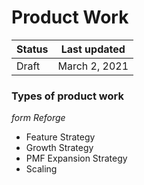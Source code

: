 # Product Work

| Status | Last updated |
|---|---|
| Draft | March 2, 2021 |

### Types of product work

_form Reforge_

- Feature Strategy
- Growth Strategy
- PMF Expansion Strategy
- Scaling
